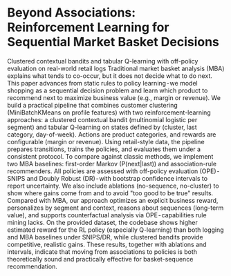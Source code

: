 # Beyond Associations: Reinforcement Learning for Sequential Market Basket Decisions
Clustered contextual bandits and tabular Q-learning with off-policy evaluation on real-world retail logs
Traditional market basket analysis (MBA) explains what tends to co-occur, but it does not decide what to do next. This paper advances from static rules to policy learning - we model shopping as a sequential decision problem and learn which product to recommend next to maximize business value (e.g., margin or revenue).
We build a practical pipeline that combines customer clustering (MiniBatchKMeans on profile features) with two reinforcement-learning approaches: a clustered contextual bandit (multinomial logistic per segment) and tabular Q-learning on states defined by (cluster, last category, day-of-week). Actions are product categories, and rewards are configurable (margin or revenue). Using retail-style data, the pipeline prepares transitions, trains the policies, and evaluates them under a consistent protocol.
To compare against classic methods, we implement two MBA baselines: first-order Markov (P(next|last)) and association-rule recommenders. All policies are assessed with off-policy evaluation (OPE) - SNIPS and Doubly Robust (DR) - with bootstrap confidence intervals to report uncertainty. We also include ablations (no-sequence, no-cluster) to show where gains come from and to avoid "too good to be true" results.
Compared with MBA, our approach optimizes an explicit business reward, personalizes by segment and context, reasons about sequences (long-term value), and supports counterfactual analysis via OPE - capabilities rule mining lacks. On the provided dataset, the codebase shows higher estimated reward for the RL policy (especially Q-learning) than both logging and MBA baselines under SNIPS/DR, while clustered bandits provide competitive, realistic gains. These results, together with ablations and intervals, indicate that moving from associations to policies is both theoretically sound and practically effective for basket-sequence recommendation.
